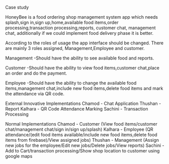 Case study

HoneyBee is a food ordering shop management system app which needs splash,sign in,sign up,home,available food items,order processing,transaction processing,reports,
customer chat, management chat, additionally if we could implement food delivery phase it is better.

According to the roles of usage the app interface should be changed.
There are mainly 3 roles assigned,
Management,Employee and customer.

Management
-Should have the ability to see available food and reports.

Customer
-Should have the ability to view food items,customer chat,place an order and do the payment.

Employee
-Should have the ability to change the available food items,management chat,include new food items,delete food items and mark the attendance via QR code.

External Innovative Implementations 
Chamod - Chat Application
Thushan - Report
Kalhara - QR Code Attendance Marking
Sachini - Transaction Processing

Normal Implementations
Chamod - Customer (View food items/customer chat/management chat/sign in/sign up/splash)
Kalhara - Employee (QR attendance/(edit food items available/include new food items,delete food items from firebase)/View assigned jobs)
Thushan - Management (Assign new jobs for the employee/Edit new jobs/Delete jobs/View reports)
Sachini - Add to Cart/transaction processing/Show shop location to customer using google maps




